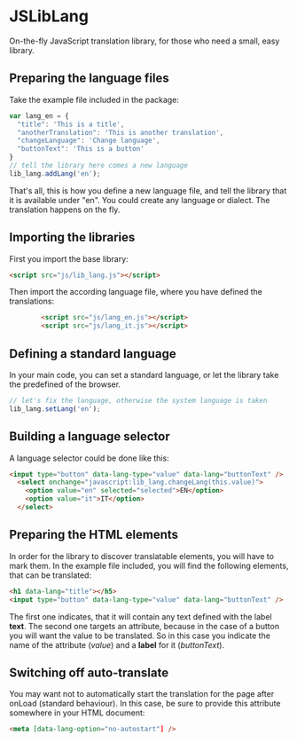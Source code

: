 # JSLibLang
On-the-fly JavaScript translation library, for those who need a small, easy library.

## Preparing the language files
Take the example file included in the package:
```JavaScript
var lang_en = {
  "title": 'This is a title',
  "anotherTranslation": 'This is another translation',
  "changeLanguage": 'Change language',
  "buttonText": 'This is a button'
}
// tell the library here comes a new language
lib_lang.addLang('en');
```
That's all, this is how you define a new language file, and tell the library that it is available under "en".
You could create any language or dialect. The translation happens on the fly.

## Importing the libraries
First you import the base library:
```HTML
<script src="js/lib_lang.js"></script>
```
Then import the according language file, where you have defined the translations:
```HTML
        <script src="js/lang_en.js"></script>
        <script src="js/lang_it.js"></script>
```
## Defining a standard language
In your main code, you can set a standard language, or let the library take the predefined of the browser.
```JavaScript
// let's fix the language, otherwise the system language is taken
lib_lang.setLang('en');
```
## Building a language selector
A language selector could be done like this:
```HTML
<input type="button" data-lang-type="value" data-lang="buttonText" />
  <select onchange="javascript:lib_lang.changeLang(this.value)">
    <option value="en" selected="selected">EN</option>
    <option value="it">IT</option>
  </select>
```

## Preparing the HTML elements
In order for the library to discover translatable elements, you will have to mark them.
In the example file included, you will find the following elements, that can be translated:
```HTML
<h1 data-lang="title"></h5>
<input type="button" data-lang-type="value" data-lang="buttonText" />
```

The first one indicates, that it will contain any text defined with the label **text**.
The second one targets an attribute, because in the case of a button you will want the value to be translated. So in this case you indicate the name of the attribute (*value*) and a **label** for it (*buttonText*).

## Switching off auto-translate
You may want not to automatically start the translation for the page after onLoad (standard behaviour).
In this case, be sure to provide this attribute somewhere in your HTML document:
```HTML
<meta [data-lang-option="no-autostart"] />
```
